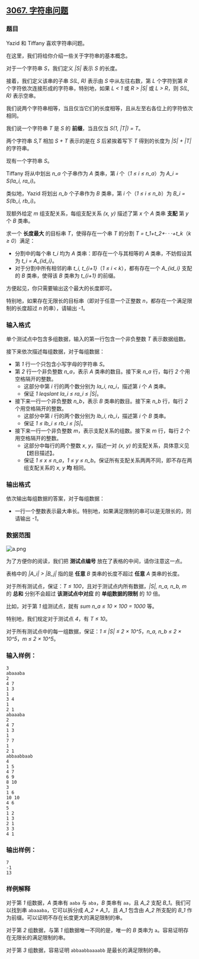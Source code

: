 ## [3067. 字符串问题](https://www.acwing.com/problem/content/3070/)

### 题目

Yazid 和 Tiffany 喜欢字符串问题。

在这里，我们将给你介绍一些关于字符串的基本概念。

对于一个字符串 *S*，我们定义 *|S|* 表示 *S* 的长度。

接着，我们定义该串的子串 *S(L, R)* 表示由 *S* 中从左往右数，第 *L* 个字符到第 *R* 个字符依次连接形成的字符串，特别地，如果 *L < 1* 或 *R > |S|* 或 *L > R*，则 *S(L, R)* 表示空串。

我们说两个字符串相等，当且仅当它们的长度相等，且从左至右各位上的字符依次相同。

我们说一个字符串 *T* 是 *S* 的 **前缀**，当且仅当 *S(1, |T|) = T*。

两个字符串 *S,T* 相加 *S + T* 表示的是在 *S* 后紧挨着写下 *T* 得到的长度为 *|S| + |T|* 的字符串。

现有一个字符串 *S*。

Tiffany 将从中划出 *n_a* 个子串作为 *A* 类串，第 *i* 个（*1 ≤ i ≤ n_a*）为 *A_i = S(la_i, ra_i)*。

类似地，Yazid 将划出 *n_b* 个子串作为 *B* 类串，第 *i* 个（*1 ≤ i ≤ n_b*）为 *B_i = S(lb_i, rb_i)*。

现额外给定 *m* 组支配关系，每组支配关系 *(x, y)* 描述了第 *x* 个 *A* 类串 **支配** 第 *y* 个 *B* 类串。

求一个 **长度最大** 的目标串 *T*，使得存在一个串 *T* 的分割 *T = t_1+t_2+· · ·+t_k*（*k ≥ 0*）满足：

- 分割中的每个串 *t_i* 均为 *A* 类串：即存在一个与其相等的 *A* 类串，不妨假设其为 *t_i = A_{id_i}*。
- 对于分割中所有相邻的串 *t_i, t_{i+1}*（*1 ≤ i < k*），都有存在一个 *A_{id_i}* 支配的 *B* 类串，使得该 *B* 类串为 *t_{i+1}* 的前缀。

方便起见，你只需要输出这个最大的长度即可。

特别地，如果存在无限长的目标串（即对于任意一个正整数 *n*，都存在一个满足限制的长度超过 *n* 的串），请输出 *-1*。

### 输入格式

单个测试点中包含多组数据，输入的第一行包含一个非负整数 *T* 表示数据组数。

接下来依次描述每组数据，对于每组数据：

- 第 *1* 行一个只包含小写字母的字符串 *S*。
- 第 *2* 行一个非负整数 *n_a*，表示 *A* 类串的数目。接下来 *n_a* 行，每行 *2* 个用空格隔开的整数。
    - 这部分中第 *i* 行的两个数分别为 *la_i*, *ra_i*，描述第 *i* 个 *A* 类串。
    - 保证 *1 leqslant la_i ≤ ra_i ≤ |S|*。
- 接下来一行一个非负整数 *n_b*，表示 *B* 类串的数目。接下来 *n_b* 行，每行 *2* 个用空格隔开的整数。
    - 这部分中第 *i* 行的两个数分别为 *lb_i*, *rb_i*，描述第 *i* 个 *B* 类串。
    - 保证 *1 ≤ lb_i ≤ rb_i ≤ |S|*。
- 接下来一行一个非负整数 *m*，表示支配关系的组数。接下来 *m* 行，每行 *2* 个用空格隔开的整数。
    - 这部分中每行的两个整数 *x*, *y*，描述一对 *(x, y)* 的支配关系，具体意义见【题目描述】。
    - 保证 *1 ≤ x ≤ n_a*，*1 ≤ y ≤ n_b*。保证所有支配关系两两不同，即不存在两组支配关系的 *x, y* **均** 相同。

### 输出格式

依次输出每组数据的答案，对于每组数据：

- 一行一个整数表示最大串长。特别地，如果满足限制的串可以是无限长的，则请输出 *-1*。

### 数据范围

 ![a.png](https://cdn.acwing.com/media/article/image/2020/12/24/19_b58e061845-a.png)

为了方便你的阅读，我们把 **测试点编号** 放在了表格的中间，请你注意这一点。

表格中的 *|A_i| > |B_j|* 指的是 **任意** *B* 类串的长度不超过 **任意** *A* 类串的长度。

对于所有测试点，保证：*T ≤ 100*，且对于测试点内所有数据，*|S|, n_a, n_b, m* 的 **总和** 分别不会超过 **该测试点中对应** 的 **单组数据的限制** 的 *10* 倍。

比如，对于第 *1* 组测试点，就有 *sum n_a ≤ 10 × 100 = 1000* 等。

特别地，我们规定对于测试点 *4*，有 *T ≤ 10*。

对于所有测试点中的每一组数据，保证：*1 ≤ |S| ≤ 2 × 10^5*，*n_a, n_b ≤ 2 × 10^5*，*m ≤ 2 × 10^5*。

### 输入样例：

```
3
abaaaba
2
4 7
1 3
1
3 4
1
2 1
abaaaba
2
4 7
1 3
1
7 7
1
2 1
abbaabbaab
4
1 5
4 7
6 9
8 10
3
1 6
10 10
4 6
5
1 2
1 3
2 1
3 3
4 1
```

### 输出样例：

```
7
-1
13
```

### 样例解释

对于第 *1* 组数据，*A* 类串有 `aaba` 与 `aba`，*B* 类串有 `aa`，且 *A_2* 支配 *B_1*。我们可以找到串 `abaaaba`，它可以拆分成 *A_2 + A_1*，且 *A_1* 包含由 *A_2* 所支配的 *B_1* 作为前缀。可以证明不存在长度更大的满足限制的串。

对于第 *2* 组数据，与第 *1* 组数据唯一不同的是，唯一的 *B* 类串为 `a`。容易证明存在无限长的满足限制的串。

对于第 *3* 组数据，容易证明 `abbaabbaaaabb` 是最长的满足限制的串。
